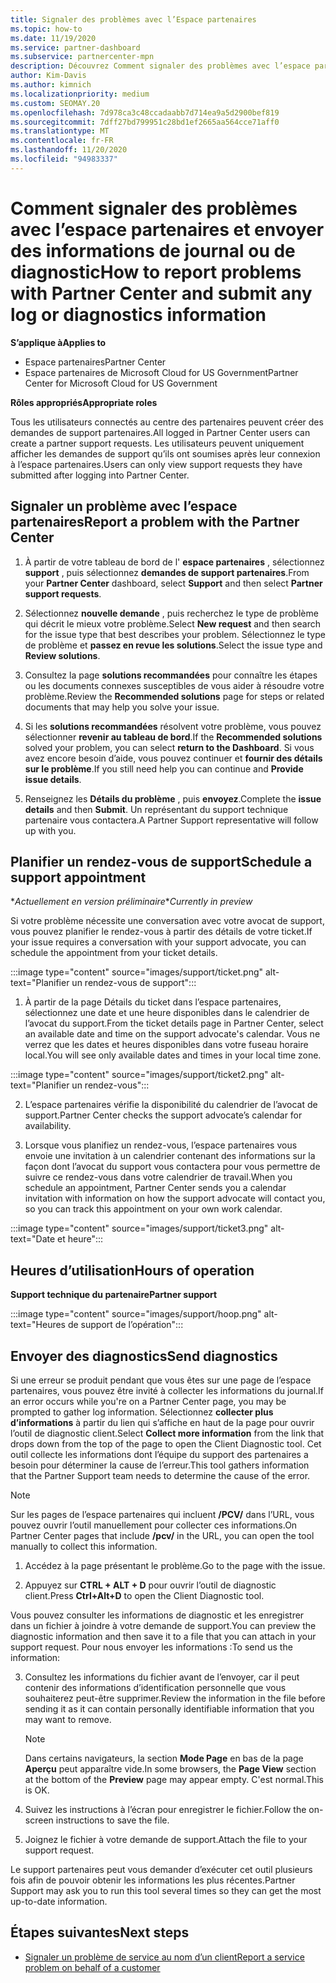 ```yaml
---
title: Signaler des problèmes avec l’Espace partenaires
ms.topic: how-to
ms.date: 11/19/2020
ms.service: partner-dashboard
ms.subservice: partnercenter-mpn
description: Découvrez Comment signaler des problèmes avec l’espace partenaires et Comment collecter des informations de diagnostic pour l’équipe de support partenaire.
author: Kim-Davis
ms.author: kimnich
ms.localizationpriority: medium
ms.custom: SEOMAY.20
ms.openlocfilehash: 7d978ca3c48ccadaabb7d714ea9a5d2900bef819
ms.sourcegitcommit: 7dff27bd799951c28bd1ef2665aa564cce71aff0
ms.translationtype: MT
ms.contentlocale: fr-FR
ms.lasthandoff: 11/20/2020
ms.locfileid: "94983337"
---
```

# <a name="how-to-report-problems-with-partner-center-and-submit-any-log-or-diagnostics-information"></a><span data-ttu-id="1cde1-103">Comment signaler des problèmes avec l’espace partenaires et envoyer des informations de journal ou de diagnostic</span><span class="sxs-lookup"><span data-stu-id="1cde1-103">How to report problems with Partner Center and submit any log or diagnostics information</span></span>

<span data-ttu-id="1cde1-104">**S’applique à**</span><span class="sxs-lookup"><span data-stu-id="1cde1-104">**Applies to**</span></span>

- <span data-ttu-id="1cde1-105">Espace partenaires</span><span class="sxs-lookup"><span data-stu-id="1cde1-105">Partner Center</span></span>
- <span data-ttu-id="1cde1-106">Espace partenaires de Microsoft Cloud for US Government</span><span class="sxs-lookup"><span data-stu-id="1cde1-106">Partner Center for Microsoft Cloud for US Government</span></span>

<span data-ttu-id="1cde1-107">**Rôles appropriés**</span><span class="sxs-lookup"><span data-stu-id="1cde1-107">**Appropriate roles**</span></span>

<span data-ttu-id="1cde1-108">Tous les utilisateurs connectés au centre des partenaires peuvent créer des demandes de support partenaires.</span><span class="sxs-lookup"><span data-stu-id="1cde1-108">All logged in Partner Center users can create a partner support requests.</span></span> <span data-ttu-id="1cde1-109">Les utilisateurs peuvent uniquement afficher les demandes de support qu’ils ont soumises après leur connexion à l’espace partenaires.</span><span class="sxs-lookup"><span data-stu-id="1cde1-109">Users can only view support requests they have submitted after logging into Partner Center.</span></span>

## <a name="report-a-problem-with-the-partner-center"></a><span data-ttu-id="1cde1-110">Signaler un problème avec l’espace partenaires</span><span class="sxs-lookup"><span data-stu-id="1cde1-110">Report a problem with the Partner Center</span></span>

1. <span data-ttu-id="1cde1-111">À partir de votre tableau de bord de l' **espace partenaires** , sélectionnez **support** , puis sélectionnez **demandes de support partenaires**.</span><span class="sxs-lookup"><span data-stu-id="1cde1-111">From your **Partner Center** dashboard, select **Support** and then select **Partner support requests**.</span></span>

2. <span data-ttu-id="1cde1-112">Sélectionnez **nouvelle demande** , puis recherchez le type de problème qui décrit le mieux votre problème.</span><span class="sxs-lookup"><span data-stu-id="1cde1-112">Select **New request** and then search for the issue type that best describes your problem.</span></span> <span data-ttu-id="1cde1-113">Sélectionnez le type de problème et **passez en revue les solutions**.</span><span class="sxs-lookup"><span data-stu-id="1cde1-113">Select the issue type and **Review solutions**.</span></span>

3. <span data-ttu-id="1cde1-114">Consultez la page **solutions recommandées** pour connaître les étapes ou les documents connexes susceptibles de vous aider à résoudre votre problème.</span><span class="sxs-lookup"><span data-stu-id="1cde1-114">Review the **Recommended solutions** page for steps or related documents that may help you solve your issue.</span></span>

4. <span data-ttu-id="1cde1-115">Si les **solutions recommandées** résolvent votre problème, vous pouvez sélectionner **revenir au tableau de bord**.</span><span class="sxs-lookup"><span data-stu-id="1cde1-115">If the **Recommended solutions** solved your problem, you can select **return to the Dashboard**.</span></span> <span data-ttu-id="1cde1-116">Si vous avez encore besoin d’aide, vous pouvez continuer et **fournir des détails sur le problème**.</span><span class="sxs-lookup"><span data-stu-id="1cde1-116">If you still need help you can continue and **Provide issue details**.</span></span>

5. <span data-ttu-id="1cde1-117">Renseignez les **Détails du problème** , puis **envoyez**.</span><span class="sxs-lookup"><span data-stu-id="1cde1-117">Complete the **issue details** and then **Submit**.</span></span> <span data-ttu-id="1cde1-118">Un représentant du support technique partenaire vous contactera.</span><span class="sxs-lookup"><span data-stu-id="1cde1-118">A Partner Support representative will follow up with you.</span></span>

## <a name="schedule-a-support-appointment"></a><span data-ttu-id="1cde1-119">Planifier un rendez-vous de support</span><span class="sxs-lookup"><span data-stu-id="1cde1-119">Schedule a support appointment</span></span> 

<span data-ttu-id="1cde1-120">\**Actuellement en version préliminaire*</span><span class="sxs-lookup"><span data-stu-id="1cde1-120">\**Currently in preview*</span></span>

<span data-ttu-id="1cde1-121">Si votre problème nécessite une conversation avec votre avocat de support, vous pouvez planifier le rendez-vous à partir des détails de votre ticket.</span><span class="sxs-lookup"><span data-stu-id="1cde1-121">If your issue requires a conversation with your support advocate, you can schedule the appointment from your ticket details.</span></span>

:::image type="content" source="images/support/ticket.png" alt-text="Planifier un rendez-vous de support":::

1.  <span data-ttu-id="1cde1-123">À partir de la page Détails du ticket dans l’espace partenaires, sélectionnez une date et une heure disponibles dans le calendrier de l’avocat du support.</span><span class="sxs-lookup"><span data-stu-id="1cde1-123">From the ticket details page in Partner Center, select an available date and time on the support advocate's calendar.</span></span> <span data-ttu-id="1cde1-124">Vous ne verrez que les dates et heures disponibles dans votre fuseau horaire local.</span><span class="sxs-lookup"><span data-stu-id="1cde1-124">You will see only available dates and times in your local time zone.</span></span>

:::image type="content" source="images/support/ticket2.png" alt-text="Planifier un rendez-vous":::

2. <span data-ttu-id="1cde1-126">L’espace partenaires vérifie la disponibilité du calendrier de l’avocat de support.</span><span class="sxs-lookup"><span data-stu-id="1cde1-126">Partner Center checks the support advocate’s  calendar for availability.</span></span>

1. <span data-ttu-id="1cde1-127">Lorsque vous planifiez un rendez-vous, l’espace partenaires vous envoie une invitation à un calendrier contenant des informations sur la façon dont l’avocat du support vous contactera pour vous permettre de suivre ce rendez-vous dans votre calendrier de travail.</span><span class="sxs-lookup"><span data-stu-id="1cde1-127">When you schedule an appointment, Partner Center sends you a calendar invitation with information on how the support advocate will contact you, so you can track this appointment on your own work calendar.</span></span>

:::image type="content" source="images/support/ticket3.png" alt-text="Date et heure":::

## <a name="hours-of-operation"></a><span data-ttu-id="1cde1-129">Heures d’utilisation</span><span class="sxs-lookup"><span data-stu-id="1cde1-129">Hours of operation</span></span>

<span data-ttu-id="1cde1-130">**Support technique du partenaire**</span><span class="sxs-lookup"><span data-stu-id="1cde1-130">**Partner support**</span></span>

:::image type="content" source="images/support/hoop.png" alt-text="Heures de support de l’opération":::

## <a name="send-diagnostics"></a><span data-ttu-id="1cde1-132">Envoyer des diagnostics</span><span class="sxs-lookup"><span data-stu-id="1cde1-132">Send diagnostics</span></span>

<span data-ttu-id="1cde1-133">Si une erreur se produit pendant que vous êtes sur une page de l’espace partenaires, vous pouvez être invité à collecter les informations du journal.</span><span class="sxs-lookup"><span data-stu-id="1cde1-133">If an error occurs while you're on a Partner Center page, you may be prompted to gather log information.</span></span> <span data-ttu-id="1cde1-134">Sélectionnez **collecter plus d’informations** à partir du lien qui s’affiche en haut de la page pour ouvrir l’outil de diagnostic client.</span><span class="sxs-lookup"><span data-stu-id="1cde1-134">Select **Collect more information** from the link that drops down from the top of the page to open the Client Diagnostic tool.</span></span> <span data-ttu-id="1cde1-135">Cet outil collecte les informations dont l’équipe du support des partenaires a besoin pour déterminer la cause de l’erreur.</span><span class="sxs-lookup"><span data-stu-id="1cde1-135">This tool gathers information that the Partner Support team needs to determine the cause of the error.</span></span> 

>[!NOTE]
><span data-ttu-id="1cde1-136">Sur les pages de l’espace partenaires qui incluent **/PCV/** dans l’URL, vous pouvez ouvrir l’outil manuellement pour collecter ces informations.</span><span class="sxs-lookup"><span data-stu-id="1cde1-136">On Partner Center pages that include **/pcv/** in the URL, you can open the tool manually to collect this information.</span></span>

1. <span data-ttu-id="1cde1-137">Accédez à la page présentant le problème.</span><span class="sxs-lookup"><span data-stu-id="1cde1-137">Go to the page with the issue.</span></span>

2. <span data-ttu-id="1cde1-138">Appuyez sur **CTRL + ALT + D** pour ouvrir l’outil de diagnostic client.</span><span class="sxs-lookup"><span data-stu-id="1cde1-138">Press **Ctrl+Alt+D** to open the Client Diagnostic tool.</span></span>

<span data-ttu-id="1cde1-139">Vous pouvez consulter les informations de diagnostic et les enregistrer dans un fichier à joindre à votre demande de support.</span><span class="sxs-lookup"><span data-stu-id="1cde1-139">You can preview the diagnostic information and then save it to a file that you can attach in your support request.</span></span> <span data-ttu-id="1cde1-140">Pour nous envoyer les informations :</span><span class="sxs-lookup"><span data-stu-id="1cde1-140">To send us the information:</span></span>

3. <span data-ttu-id="1cde1-141">Consultez les informations du fichier avant de l’envoyer, car il peut contenir des informations d’identification personnelle que vous souhaiterez peut-être supprimer.</span><span class="sxs-lookup"><span data-stu-id="1cde1-141">Review the information in the file before sending it as it can contain personally identifiable information that you may want to remove.</span></span>

    >[!NOTE]
    ><span data-ttu-id="1cde1-142">Dans certains navigateurs, la section **Mode Page** en bas de la page **Aperçu** peut apparaître vide.</span><span class="sxs-lookup"><span data-stu-id="1cde1-142">In some browsers, the **Page View** section at the bottom of the **Preview** page may appear empty.</span></span> <span data-ttu-id="1cde1-143">C'est normal.</span><span class="sxs-lookup"><span data-stu-id="1cde1-143">This is OK.</span></span>

4. <span data-ttu-id="1cde1-144">Suivez les instructions à l’écran pour enregistrer le fichier.</span><span class="sxs-lookup"><span data-stu-id="1cde1-144">Follow the on-screen instructions to save the file.</span></span>

5. <span data-ttu-id="1cde1-145">Joignez le fichier à votre demande de support.</span><span class="sxs-lookup"><span data-stu-id="1cde1-145">Attach the file to your support request.</span></span>

<span data-ttu-id="1cde1-146">Le support partenaires peut vous demander d’exécuter cet outil plusieurs fois afin de pouvoir obtenir les informations les plus récentes.</span><span class="sxs-lookup"><span data-stu-id="1cde1-146">Partner Support may ask you to run this tool several times so they can get the most up-to-date information.</span></span>

## <a name="next-steps"></a><span data-ttu-id="1cde1-147">Étapes suivantes</span><span class="sxs-lookup"><span data-stu-id="1cde1-147">Next steps</span></span>

- [<span data-ttu-id="1cde1-148">Signaler un problème de service au nom d’un client</span><span class="sxs-lookup"><span data-stu-id="1cde1-148">Report a service problem on behalf of a customer</span></span>](report-problems-on-behalf-of-a-customer.md)
